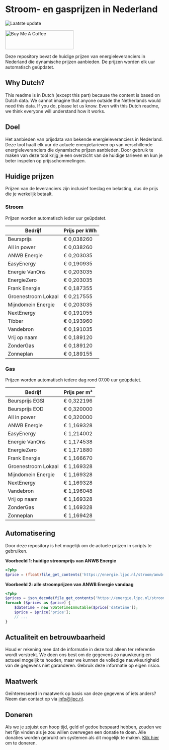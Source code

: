 # Stroom- en gasprijzen in Nederland

![Laatste update](https://img.shields.io/badge/laatste%20update-2025--07--22%2012%3A00%20CET-brightgreen)

<a href="https://www.buymeacoffee.com/Lars-" target="_blank"><img src="https://cdn.buymeacoffee.com/buttons/v2/default-orange.png" alt="Buy Me A Coffee" height="60" style="height: 60px !important;width: 217px !important;" ></a>

Deze repository bevat de huidige prijzen van energieleveranciers in Nederland die dynamische prijzen aanbieden. De prijzen worden elk uur automatisch geüpdatet.

## Why Dutch?

This readme is in Dutch (except this part) because the content is based on Dutch data. We cannot imagine that anyone outside the Netherlands would need this data. If you do, please let us know. Even with this Dutch readme, we think
everyone will understand how it works.

## Doel

Het aanbieden van prijsdata van bekende energieleveranciers in Nederland. Deze tool haalt elk uur de actuele energietarieven op van verschillende energieleveranciers die dynamische prijzen aanbieden. Door gebruik te maken van deze tool
krijg je een overzicht van de huidige tarieven en kun je beter inspelen op prijsschommelingen.

## Huidige prijzen

Prijzen van de leveranciers zijn inclusief toeslag en belasting, dus de prijs die je werkelijk betaalt.

### Stroom

Prijzen worden automatisch ieder uur geüpdatet.

 Bedrijf | Prijs per kWh 
---------|---------------
Beursprijs | € 0,038260
All in power | € 0,038260
ANWB Energie | € 0,203035
EasyEnergy | € 0,190935
Energie VanOns | € 0,203035
EnergieZero | € 0,203035
Frank Energie | € 0,187355
Groenestroom Lokaal | € 0,217555
Mijndomein Energie | € 0,203035
NextEnergy | € 0,191055
Tibber | € 0,193960
Vandebron | € 0,191035
Vrij op naam | € 0,189120
ZonderGas | € 0,189120
Zonneplan | € 0,189155


### Gas

Prijzen worden automatisch iedere dag rond 07.00 uur geüpdatet.

 Bedrijf | Prijs per m³ 
---------|--------------
Beursprijs EGSI | € 0,322196
Beursprijs EOD | € 0,320000
All in power | € 0,320000
ANWB Energie | € 1,169328
EasyEnergy | € 1,214002
Energie VanOns | € 1,174538
EnergieZero | € 1,171880
Frank Energie | € 1,166670
Groenestroom Lokaal | € 1,169328
Mijndomein Energie | € 1,169328
NextEnergy | € 1,169328
Vandebron | € 1,196048
Vrij op naam | € 1,169328
ZonderGas | € 1,169328
Zonneplan | € 1,169428


## Automatisering

Door deze repository is het mogelijk om de actuele prijzen in scripts te gebruiken.

**Voorbeeld 1: huidige stroomprijs van ANWB Energie**

```php
<?php
$price = (float)file_get_contents('https://energie.ljpc.nl/stroom/anwb-energie-nu.txt');

```

**Voorbeeld 2: alle stroomprijzen van ANWB Energie vandaag**

```php
<?php
$prices = json_decode(file_get_contents('https://energie.ljpc.nl/stroom/all-in-power-vandaag.json'),true);
foreach ($prices as $price) {
    $dateTime = new \DateTimeImmutable($price['datetime']);
    $price = $price['price'];
    // ...
}
```

## Actualiteit en betrouwbaarheid

Houd er rekening mee dat de informatie in deze tool alleen ter referentie wordt verstrekt. We doen ons best om de gegevens zo nauwkeurig en actueel mogelijk te houden, maar we kunnen de volledige nauwkeurigheid van de gegevens niet
garanderen. Gebruik deze informatie op eigen risico.

## Maatwerk

Geïnteresseerd in maatwerk op basis van deze gegevens of iets anders? Neem dan contact op
via [info@ljpc.nl](mailto:info@ljpc.nl?subject=Energie%20prijzen).

## Doneren

Als we je zojuist een hoop tijd, geld of gedoe bespaard hebben, zouden we het fijn vinden als je zou willen overwegen een
donatie te doen. Alle donaties worden gebruikt om systemen als dit mogelijk te
maken. [Klik hier](https://www.buymeacoffee.com/Lars-) om te doneren.
